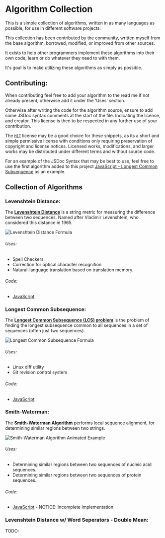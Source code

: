 # Algorithm Collection

This is a simple collection of algorithms, written in as many languages as possible, for use in different software projects.

This collection has been contributed by the community, written myself from the base algorithm, borrowed, modified, or improved from other sources.

It exists to help other programmers implement these algorithms into their own code, learn or do whatever they need to with them.

It's goal is to make utilizing these algorithms as simply as possible.

## Contributing:

When contributing feel free to add your algorithm to the read me if not already present, otherwise add it under the 'Uses' section.

Otherwise after writing the code for the algorithm source, ensure to add some JSDoc syntax comments at the start of the file. Indicating the license, and creator. This license is then to be respected in any further use of your contribution.

The [`MIT`](https://choosealicense.com/licenses/mit/#suggest-this-license) license may be a good choice for these snippets, as its a short and simple permissive license with conditions only requiring preservation of copyright and license notices. Licensed works, modifications, and larger works may be distributed under different terms and without source code.

For an example of the JSDoc Syntax that may be best to use, feel free to use the first algorithm added to this project [JavaScript - Longest Common Subsequence](/JavaScript/longest-common-subsequence.js) as an example.

## Collection of Algorithms

### Levenshtein Distance:

The <b>[Levenshtein Distance](https://en.wikipedia.org/wiki/Levenshtein_distance)</b> is a string metric for measuring the difference between two sequences. Named after Vladimir Levenshtein, who considered this distance in 1965.

![Levenshtein Distance Formula](https://wikimedia.org/api/rest_v1/media/math/render/svg/6224efffbe9a4e01afbddeeb900bfd1b3350b335)

###### Uses:
* Spell Checkers
* Correction for optical character recognition
* Natural-language translation based on translation memory.

###### Code:
* [JavaScript](/JavaScript/levenshtein-distance.js)

### Longest Common Subsequence:

The <b>[Longest Common Subsequence (LCS) problem](https://en.wikipedia.org/wiki/Longest_common_subsequence_problem)</b> is the problem of finding the longest subsequence common to all sequences in a set of sequences (often just two sequences).

![Longest Common Subsequence Formula](https://wikimedia.org/api/rest_v1/media/math/render/svg/feb8e3bedc5867dd897fed772931631f768f7d7e)

###### Uses:
* Linux diff utility
* Git revision control system

###### Code:
* [JavaScript](/JavaScript/longest-common-subsequence.js)

### Smith-Waterman:

The <b>[Smith-Waterman Algorithm](https://en.wikipedia.org/wiki/Smith%E2%80%93Waterman_algorithm)</b> performs local sequence alignment, for determining similar regions between two strings.

![Smith-Waterman Algorithm Animated Example](https://upload.wikimedia.org/wikipedia/commons/thumb/9/92/Smith-Waterman-Algorithm-Example-En.gif/220px-Smith-Waterman-Algorithm-Example-En.gif)

###### Uses:
* Determining similar regions between two sequences of nucleic acid sequences.
* Determining similar regions between two sequences of protein sequences.

###### Code:
* [JavaScript](/JavaScript/smith-waterman.js) - NOTICE: Incomplete Implementation

### Levenshtein Distance w/ Word Seperators - Double Mean:

TODO:
